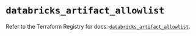# `databricks_artifact_allowlist`

Refer to the Terraform Registry for docs: [`databricks_artifact_allowlist`](https://registry.terraform.io/providers/databricks/databricks/1.59.0/docs/resources/artifact_allowlist).
